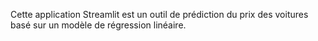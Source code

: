 Cette application Streamlit est un outil de prédiction du prix des voitures basé sur un modèle de régression linéaire.
